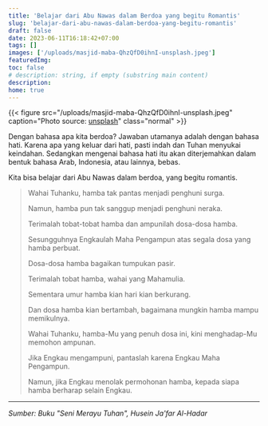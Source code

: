 ```yaml
---
title: 'Belajar dari Abu Nawas dalam Berdoa yang begitu Romantis'
slug: 'belajar-dari-abu-nawas-dalam-berdoa-yang-begitu-romantis'
draft: false
date: 2023-06-11T16:18:42+07:00
tags: []
images: ['/uploads/masjid-maba-QhzQfD0ihnI-unsplash.jpeg']
featuredImg:
toc: false
# description: string, if empty (substring main content)
description:
home: true
---
```


{{< figure src="/uploads/masjid-maba-QhzQfD0ihnI-unsplash.jpeg" caption="Photo source: [unsplash](https://unsplash.com/photos/QhzQfD0ihnI?utm_source=unsplash&utm_medium=referral&utm_content=creditShareLink)" class="normal" >}}

Dengan bahasa apa kita berdoa? Jawaban utamanya adalah dengan bahasa hati. Karena apa yang keluar dari hati, pasti indah dan Tuhan menyukai keindahan. Sedangkan mengenai bahasa hati itu akan diterjemahkan dalam bentuk bahasa Arab, Indonesia, atau lainnya, bebas.

Kita bisa belajar dari Abu Nawas dalam berdoa, yang begitu romantis.

> Wahai Tuhanku, hamba tak pantas menjadi penghuni surga.
>
> Namun, hamba pun tak sanggup menjadi penghuni neraka.
>
> Terimalah tobat-tobat hamba dan ampunilah dosa-dosa hamba.
>
> Sesungguhnya Engkaulah Maha Pengampun atas segala dosa yang hamba perbuat.
>
> Dosa-dosa hamba bagaikan tumpukan pasir.
>
> Terimalah tobat hamba, wahai yang Mahamulia.
>
> Sementara umur hamba kian hari kian berkurang.
>
> Dan dosa hamba kian bertambah, bagaimana mungkin hamba mampu memikulnya.
>
> Wahai Tuhanku, hamba-Mu yang penuh dosa ini, kini menghadap-Mu memohon ampunan.
>
> Jika Engkau mengampuni, pantaslah karena Engkau Maha Pengampun.
>
> Namun, jika Engkau menolak permohonan hamba, kepada siapa hamba berharap selain Engkau.

---

_Sumber: Buku "Seni Merayu Tuhan", Husein Ja'far Al-Hadar_
